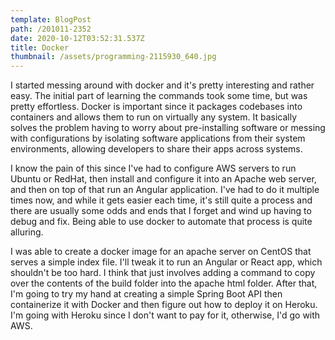 ```yaml
---
template: BlogPost
path: /201011-2352
date: 2020-10-12T03:52:31.537Z
title: Docker
thumbnail: /assets/programming-2115930_640.jpg
---
```

I started messing around with docker and it's pretty interesting and rather easy.  The initial part of learning the commands took some time, but was pretty effortless.  Docker is important since it packages codebases into containers and allows them to run on virtually any system.  It basically solves the problem having to worry about pre-installing software or messing with configurations by isolating software applications from their system environments, allowing developers to share their apps across systems.

I know the pain of this since I've had to configure AWS servers to run Ubuntu or RedHat, then install and configure it into an Apache web server, and then on top of that run an Angular application.  I've had to do it multiple times now, and while it gets easier each time, it's still quite a process and there are usually some odds and ends that I forget and wind up having to debug and fix.  Being able to use docker to automate that process is quite alluring.

I was able to create a docker image for an apache server on CentOS that serves a simple index file.  I'll tweak it to run an Angular or React app, which shouldn't be too hard.  I think that just involves adding a command to copy over the contents of the build folder into the apache html folder.  After that, I'm going to try my hand at creating a simple Spring Boot API then containerize it with Docker and then figure out how to deploy it on Heroku.  I'm going with Heroku since I don't want to pay for it, otherwise, I'd go with AWS.